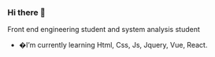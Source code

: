 ### Hi there 👋

Front end engineering student and system analysis student


- �I’m currently learning Html, Css, Js, Jquery, Vue, React.


